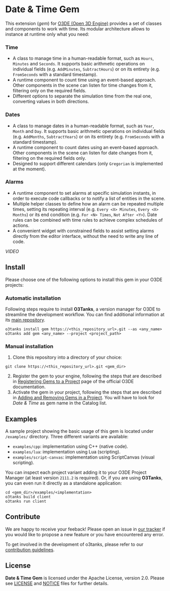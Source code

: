 # Date & Time Gem
This extension (*gem*) for [O3DE (Open 3D Engine)](https://www.o3de.org) provides a set of classes and components to work with time. Its modular architecture allows to instance at runtime only what you need:

### Time
- A class to manage time in a human-readable format, such as `Hours`, `Minutes` and `Seconds`. It supports basic arithmetic operations on individual fields (e.g. `AddMinutes`, `SubtractHours`) or on its entirety (e.g. `FromSeconds` with a standard timestamp).
- A runtime component to count time using an event-based approach. Other components in the scene can listen for time changes from it, filtering only on the required fields.
- Different options to separate the simulation time from the real one, converting values in both directions.

### Dates
- A class to manage dates in a human-readable format, such as `Year`, `Month` and `Day`. It supports basic arithmetic operations on individual fields (e.g. `AddMonths`, `SubtractYears`) or on its entirety (e.g. `FromSeconds` with a standard timestamp).
- A runtime component to count dates using an event-based approach. Other components in the scene can listen for date changes from it, filtering on the required fields only.
- Designed to support different calendars (only `Gregorian` is implemented at the moment).

### Alarms
- A runtime component to set alarms at specific simulation instants, in order to execute code callbacks or to notify a list of entities in the scene.
- Multiple helper classes to define how an alarm can be repeated multiple times, setting its repeating interval (e.g. `Every <X> Minutes`, `Every <X> Months`) or its end condition (e.g. `For <N> Times`, `Not After <Y>`). Date rules can be combined with time rules to achieve complex schedules of actions.
- A convenient widget with constrained fields to assist setting alarms directly from the editor interface, without the need to write any line of code.

*VIDEO*

## Install
Please choose one of the following options to install this gem in your O3DE projects:

### Automatic installation
Following steps require to install **O3Tanks**, a version manager for O3DE to streamline the development workflow. You can find additional information at its [main repository](https://github.com/loherangrin/o3tanks/).
```
o3tanks install gem https://<this_repository_url>.git --as <any_name>
o3tanks add gem <any_name> --project <project_path>
```

### Manual installation
1. Clone this repository into a directory of your choice:
```
git clone https://<this_repository_url>.git <gem_dir>
```
2. Register the gem to your engine, following the steps that are described in [Registering Gems to a Project](https://www.o3de.org/docs/user-guide/project-config/register-gems/) page of the official O3DE documentation.
3. Activate the gem in your project, following the steps that are described in [Adding and Removing Gems in a Project](https://www.o3de.org/docs/user-guide/project-config/add-remove-gems/). You will have to look for *Date & Time* as gem name in the Catalog list.

## Examples
A sample project showing the basic usage of this gem is located under `/examples/` directory. Three different variants are available:
- `examples/cpp`: implementation using C++ (native code).
- `examples/lua`: implementation using Lua (scripting).
- `examples/script-canvas`: implementation using ScriptCanvas (visual scripting). 

You can inspect each project variant adding it to your O3DE Project Manager (at least version `2111.2` is required). Or, if you are using **O3Tanks**, you can even run it directly as a standalone application:
```
cd <gem_dir>/examples/<implementation>
o3tanks build client
o3tanks run client
```

## Contribute
We are happy to receive your feeback! Please open an issue in [our tracker](https://github.com/loherangrin/addons.o3de.date-time/issues) if you would like to propose a new feature or you have encountered any error.

To get involved in the development of o3tanks, please refer to our [contribution guidelines](./CONTRIBUTING.md).

## License
**Date & Time Gem** is licensed under the Apache License, version 2.0. Please see [LICENSE](./LICENSE) and [NOTICE](./NOTICE) files for further details.
